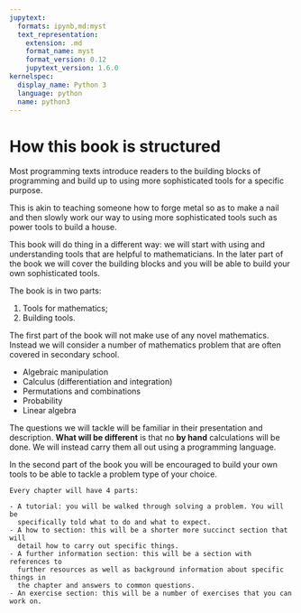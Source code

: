 ```yaml
---
jupytext:
  formats: ipynb,md:myst
  text_representation:
    extension: .md
    format_name: myst
    format_version: 0.12
    jupytext_version: 1.6.0
kernelspec:
  display_name: Python 3
  language: python
  name: python3
---
```


# How this book is structured

Most programming texts introduce readers to the building blocks of
programming and build up to using more sophisticated tools for a specific
purpose.

This is akin to teaching someone how to forge metal so as to make a nail and
then slowly work our way to using more sophisticated tools such as power tools
to build a house.

This book will do thing in a different way: we will start with using and
understanding tools that are helpful to mathematicians. In the later part of the
book we will cover the building blocks and you will be able to build your own
sophisticated tools.

The book is in two parts:

1. Tools for mathematics;
2. Building tools.

The first part of the book will not make use of any novel mathematics.
Instead we will consider a number of mathematics problem that are often covered
in secondary school.

- Algebraic manipulation
- Calculus (differentiation and integration)
- Permutations and combinations
- Probability
- Linear algebra

The questions we will tackle will be familiar in their presentation and
description. **What will be different** is that no **by hand** calculations will
be done. We will instead carry them all out using a programming language.

In the second part of the book you will be encouraged to build your own tools
to be able to tackle a problem type of your choice.

```{attention}
Every chapter will have 4 parts:

- A tutorial: you will be walked through solving a problem. You will be
  specifically told what to do and what to expect.
- A how to section: this will be a shorter more succinct section that will
  detail how to carry out specific things.
- A further information section: this will be a section with references to
  further resources as well as background information about specific things in
  the chapter and answers to common questions.
- An exercise section: this will be a number of exercises that you can work on.
```
